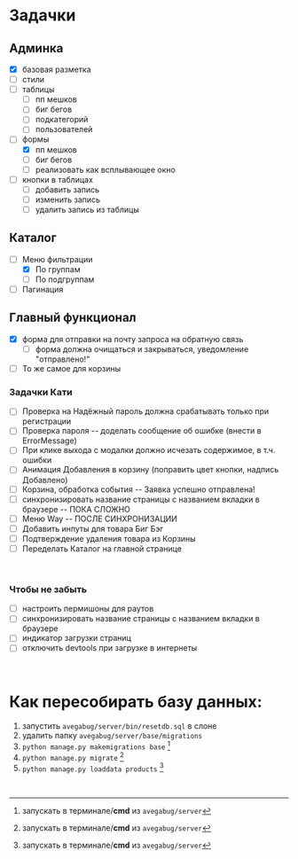 # Задачки

## Админка

- [X] базовая разметка
- [ ] стили
- [ ] таблицы
    - [ ] пп мешков
    - [ ] биг бегов
    - [ ] подкатегорий
    - [ ] пользователей
- [ ] формы
    - [X] пп мешков
    - [ ] биг бегов
    - [ ] реализовать как всплывающее окно
- [ ] кнопки в таблицах
    - [ ] добавить запись
    - [ ] изменить запись
    - [ ] удалить запись из таблицы

## Каталог

- [ ] Меню фильтрации
    - [X] По группам
    - [ ] По подгруппам
- [ ] Пагинация

## Главный функционал

- [X] форма для отправки на почту запроса на обратную связь
    - [ ] форма должна очищаться и закрываться, уведомление "отправлено!"
- [ ] То же самое для корзины

### Задачки Кати
- [ ] Проверка на Надёжный пароль должна срабатывать только при регистрации
- [ ] Проверка пароля -- доделать сообщение об ошибке (внести в ErrorMessage)
- [ ] При клике выхода с модалки должно исчезать содержимое, в т.ч. ошибки
- [ ] Анимация Добавления в корзину (поправить цвет кнопки, надпись Добавлено)
- [ ] Корзина, обработка события -- Заявка успешно отправлена!
- [ ] синхронизировать название страницы с названием вкладки в браузере -- ПОКА СЛОЖНО
- [ ] Меню Way -- ПОСЛЕ СИНХРОНИЗАЦИИ
- [ ] Добавить инпуты для товара Биг Бэг
- [ ] Подтверждение удаления товара из Корзины
- [ ] Переделать Каталог на главной странице

<br />

### Чтобы не забыть

- [ ] настроить пермишоны для раутов
- [ ] синхронизировать название страницы с названием вкладки в браузере
- [ ] индикатор загрузки страниц
- [ ] отключить devtools при загрузке в интернеты

<br />

# Как пересобирать базу данных:

1. запустить `avegabug/server/bin/resetdb.sql` в слоне
2. удалить папку `avegabug/server/base/migrations`
3. `python manage.py makemigrations base` [^cmd]
4. `python manage.py migrate` [^cmd]
5. `python manage.py loaddata products` [^cmd]

<br />

[^cmd]: запускать в терминале/**cmd** из `avegabug/server`
